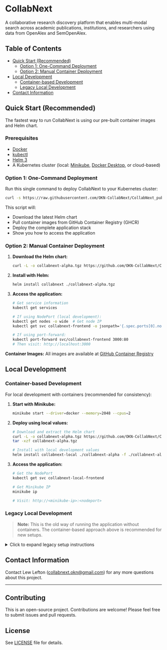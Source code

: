 # CollabNext

A collaborative research discovery platform that enables multi-modal search across academic publications, institutions, and researchers using data from OpenAlex and SemOpenAlex.

## Table of Contents
- [Quick Start (Recommended)](#quick-start-recommended)
  - [Option 1: One-Command Deployment](#option-1-one-command-deployment)
  - [Option 2: Manual Container Deployment](#option-2-manual-container-deployment)
- [Local Development](#local-development)
  - [Container-based Development](#container-based-development)
  - [Legacy Local Development](#legacy-local-development)
- [Contact Information](#contact-information)

## Quick Start (Recommended)

The fastest way to run CollabNext is using our pre-built container images and Helm chart.

### Prerequisites
- [Docker](https://docs.docker.com/get-docker/)
- [kubectl](https://kubernetes.io/docs/tasks/tools/)
- [Helm 3](https://helm.sh/docs/intro/install/)
- A Kubernetes cluster (local: [Minikube](https://minikube.sigs.k8s.io/docs/start/), [Docker Desktop](https://docs.docker.com/desktop/kubernetes/), or cloud-based)

### Option 1: One-Command Deployment

Run this single command to deploy CollabNext to your Kubernetes cluster:

```bash
curl -s https://raw.githubusercontent.com/OKN-CollabNext/CollabNext_public/main/scripts/deploy-from-ghcr.sh | bash
```

This script will:
- Download the latest Helm chart
- Pull container images from GitHub Container Registry (GHCR)
- Deploy the complete application stack
- Show you how to access the application

### Option 2: Manual Container Deployment

1. **Download the Helm chart:**
   ```bash
   curl -L -o collabnext-alpha.tgz https://github.com/OKN-CollabNext/CollabNext_public/releases/latest/download/collabnext-alpha-0.1.0.tgz
   ```

2. **Install with Helm:**
   ```bash
   helm install collabnext ./collabnext-alpha.tgz
   ```

3. **Access the application:**
   ```bash
   # Get service information
   kubectl get services
   
   # If using NodePort (local development):
   kubectl get nodes -o wide  # Get node IP
   kubectl get svc collabnext-frontend -o jsonpath='{.spec.ports[0].nodePort}'  # Get port
   
   # If using port-forward:
   kubectl port-forward svc/collabnext-frontend 3000:80
   # Then visit: http://localhost:3000
   ```

**Container Images:** All images are available at [GitHub Container Registry](https://github.com/orgs/OKN-CollabNext/packages?repo_name=CollabNext_public)

## Local Development

### Container-based Development

For local development with containers (recommended for consistency):

1. **Start with Minikube:**
   ```bash
   minikube start --driver=docker --memory=2048 --cpus=2
   ```

2. **Deploy using local values:**
   ```bash
   # Download and extract the Helm chart
   curl -L -o collabnext-alpha.tgz https://github.com/OKN-CollabNext/CollabNext_public/releases/latest/download/collabnext-alpha-0.1.0.tgz
   tar -xzf collabnext-alpha.tgz
   
   # Install with local development values
   helm install collabnext-local ./collabnext-alpha -f ./collabnext-alpha/values-local.yaml
   ```

3. **Access the application:**
   ```bash
   # Get the NodePort
   kubectl get svc collabnext-local-frontend
   
   # Get Minikube IP
   minikube ip
   
   # Visit: http://<minikube-ip>:<nodeport>
   ```

### Legacy Local Development

> **Note:** This is the old way of running the application without containers. The container-based approach above is recommended for new setups.

<details>
<summary>Click to expand legacy setup instructions</summary>

If you prefer to set up the environment manually without containers, follow these steps:

#### Quick Start Scripts (Legacy)

For Mac/Unix users:
1. Open a terminal.
2. Navigate to the project directory.
3. Run the following commands:
   ```bash
   chmod +x setup.sh  # Only needed the first time
   ./setup.sh
   ```

For Windows users:
1. Open Command Prompt.
2. Navigate to the project directory.
3. Run the following command:
   ```batch
   setup.bat
   ```

These scripts will automatically set up the backend and frontend environments and start the development servers.

#### Manual Setup (Legacy)

### Building React.js/Flask application locally:

1. **Change directory to backend**
   ```bash
   cd backend
   ```

2. **Python setup**
   - Create a virtual environment:
     ```bash
     python3 -m venv .venv
     ```
   - Activate the virtual environment:
     ```bash
     source .venv/bin/activate
     ```
   - If the above command doesn't work on Windows, try:
     ```batch
     cd .venv\Scripts
     activate
     cd ..\..
     ```

   - Install the required packages:
     ```bash
     pip install -r requirements.txt
     ```

3. **Run Flask app locally**
   - Execute the Python script containing your Flask application:
     ```bash
     python app.py
     ```

4. **Open a new terminal and change directory to frontend**
   ```bash
   cd frontend
   ```

5. **Install React app dependencies**
   - Run the following commands:
     ```bash
     npm install --legacy-peer-deps
     npm install @memgraph/orb
     ```

6. **Create `.env.local` file**
   - In the frontend folder, copy everything from `.env.example` and paste it into `.env.local`.

7. **Run React app locally**
   - Execute the start command:
     ```bash
     npm start
     ```

**Note:** If you encounter port issues on Mac, try:
- System Settings > General > AirDrop & Handoff > turn off AirPlay Receiver

</details>

## Contact Information

Contact Lew Lefton (collabnext.okn@gmail.com) for any more questions about this project.

---

## Contributing

This is an open-source project. Contributions are welcome! Please feel free to submit issues and pull requests.

## License

See [LICENSE](LICENSE) file for details.
